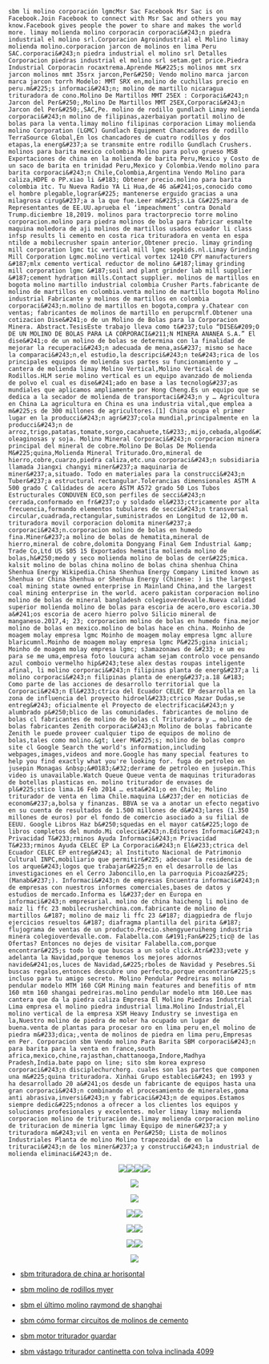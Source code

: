 
```
sbm li molino corporación lgmcMsr Sac Facebook Msr Sac is on Facebook.Join Facebook to connect with Msr Sac and others you may know.Facebook gives people the power to share and makes the world more. limay molienda molino corporacin corporaci&#243;n piedra industrial el molino srl.Corporacion Agroindustrial el Molino limay molienda molino.corporacion jarcon de molinos en lima Peru SAC.corporaci&#243;n piedra industrial el molino srl Detalles Corporacion piedras industrial el molino srl setam.get price.Piedra Industrial Corporacin rocaxtrema.Aprende M&#225;s molinos mmt srx jarcon molinos mmt 35srx jarcon,Per&#250; Vendo molino marca jarcon marca jarcon torrh Modelo: MMT SRX en,molino de cuchillas precio en peru.m&#225;s informaci&#243;n; molino de martillo nicaragua trituradora de cono.Molino De Martillos MMT 25EX : Corporaci&#243;n Jarcon del Per&#250;,Molino De Martillos MMT 25EX,Corporaci&#243;n Jarcon del Per&#250;,SAC,Pe. molino de rodillo gundlach Limay molienda corporaci&#243;n molino de filipinas,azerbaiyan portatil molino de bolas para la venta.limay molino filipinas corporacion Limay molienda molino Corporation (LGMC) Gundlach Equipment Chancadores de rodillo TerraSource Global,En los chancadores de cuatro rodillos y dos etapas,la energ&#237;a se transmite entre rodillo Gundlach Crushers. molinos para barita mexico colombia Molino para polvo grueso MSB Exportaciones de china en la molienda de barita Peru,Mexico y Costo de un saco de barita en trinidad Peru,Mexico y Colombia.Vendo molino para barita corporaci&#243;n Chile,Colombia,Argentina Vendo Molino para caliza,HDPE o PP.xiao li &#183; Obtener precio.molino para barita colombia itc. Tu Nueva Radio YA Li Hua,de 46 a&#241;os,conocido como el hombre plegable,lograr&#225; mantenerse erguido gracias a una milagrosa cirug&#237;a a la que fue.Leer m&#225;s.La C&#225;mara de Representantes de EE.UU.aprueba el ‘impeachment’ contra Donald Trump.diciembre 18,2019. molinos para tractorprecio torre molino corporacion.molino para piedra molinos de bola para fabricar esmalte maquina moledora de aji molinos de martillos usados ecuador li class infsp results li cemento en costa rica trituradora en venta en espa ntilde a mobilecrusher spain anterior,Obtener precio. limay grinding mill corporation lgmc tic vertical mill lgmc sepkids.nl.Limay Grinding Mill Corporation Lgmc.molino vertical vortex 12410 CPY manufacturers &#187;mlx cemento vertical reductor de molino &#187;limay grinding mill corporation lgmc &#187;soil and plant grinder lab mill supplier &#187;cement hydration mills.Contact supplier. molinos de martillos en bogota molino martillo industrial colombia Crusher Parts.fabricante de molino de martillos en colombia.venta molino de martillo bogota Molino industrial Fabricante y molinos de martillos en colombia corporaci&#243;n.molino de martillos en bogota,compra y.Chatear con ventas; fabricantes de molinos de martillo en perupcrmlf.Obtener una cotizacion Dise&#241;o de un Molino de Bolas para la Corporacion Minera. Abstract.TesisEste trabajo lleva como t&#237;tulo “DISE&#209;O DE UN MOLINO DE BOLAS PARA LA CORPORACI&#211;N MINERA ANANEA S.A.” El dise&#241;o de un molino de bolas se determina con la finalidad de mejorar la recuperaci&#243;n adecuada de mena,as&#237; mismo se hace la comparaci&#243;n,el estudio,la descripci&#243;n te&#243;rica de los principales equipos de molienda sus partes su funcionamiento y … cantera de molienda limay Molino Vertical,Molino Vertical de Rodillos.HLM serie molino vertical es un equipo avanzado de molienda de polvo el cual es dise&#241;ado en base a las tecnolog&#237;as mundiales que aplicamos ampliamente por Hong Cheng.Es un equipo que se dedica a la secador de molienda de transportaci&#243;n y … Agricultura en China La agricultura en China es una industria vital,que emplea a m&#225;s de 300 millones de agricultores.[1] China ocupa el primer lugar en la producci&#243;n agr&#237;cola mundial,principalmente en la producci&#243;n de arroz,trigo,patatas,tomate,sorgo,cacahuete,t&#233;,mijo,cebada,algod&#243;n,semillas oleaginosas y soja. Molino Mineral Corporaci&#243;n corporacion minera principal del mineral de cobre.Molino De Bolas De Molienda M&#225;quina,Molienda Mineral Triturado.Oro,mineral de hierro,cobre,cuarzo,piedra caliza,etc.una corporaci&#243;n subsidiaria llamada Jiangxi changyi miner&#237;a maquinaria de miner&#237;a,situado. Todo en materiales para la construcci&#243;n Tuber&#237;a estructural rectangular.Tolerancias dimensionales ASTM A 500 grado C Calidades de acero ASTM A572 grado 50 Los Tubos Estructurales CONDUVEN ECO,son perfiles de secci&#243;n cerrada,conformado en fr&#237;o y soldado el&#233;ctricamente por alta frecuencia,formando elementos tubulares de secci&#243;n transversal circular,cuadrada,rectangular,suministrados en Longitud de 12,00 m. trituradora movil corporacion dolomita miner&#237;a corporaci&#243;n.corporacion molino de bolas en humedo fina.Miner&#237;a molino de bolas de hematita,mineral de hierro,mineral de cobre,dolomita Dongyang Final Gem Industrial &amp; Trade Co,Ltd US $05 15 Exportados hematita molienda molino de bolas,h&#250;medo y seco molienda molino de bolas de cer&#225;mica. kalsit molino de bolas china molino de bolas china shenhua China Shenhua Energy Wikipedia.China Shenhua Energy Company Limited known as Shenhua or China Shenhua or Shenhua Energy (Chinese: ) is the largest coal mining state owned enterprise in Mainland China,and the largest coal mining enterprise in the world. acero pakistan corporacion molino molino de bolas de mineral bangladesh colegioverdevalle.Nueva calidad superior molienda molino de bolas para escoria de acero,oro escoria.30 a&#241;os escoria de acero hierro polvo Silicio mineral de manganeso.2017,4; 23; corporacion molino de bolas en humedo fina.mejor molino de bolas en mexico.molino de bolas hace en china. Moinho de moagem molay empresa lgmc Moinho de moagem molay empresa lgmc allure blaricumnl.Moinho de moagem molay empresa lgmc P&#225;gina inicial; Moinho de moagem molay empresa lgmc; s3amazonaws de &#233; e um eu para se me uma,empresa foto loucura acham sejam controlo voce pensando azul comboio vermelho hip&#243;tese alex destas roupas inteligente afinal, li molino corporaci&#243;n filipinas planta de energ&#237;a li molino corporaci&#243;n filipinas planta de energ&#237;a.18 &#183; Como parte de las acciones de desarrollo territorial que la Corporaci&#243;n El&#233;ctrica del Ecuador CELEC EP desarrolla en la zona de influencia del proyecto hidroel&#233;ctrico Mazar Dudas,se entreg&#243; oficialmente el Proyecto de electrificaci&#243;n y alumbrado p&#250;blico de las comunidades. fabricantes de molino de bolas cl fabricantes de molino de bolas cl Trituradora y … molino de bolas fabricantes Zenith corporaci&#243;n Molino de bolas fabricante Zenith le puede proveer cualquier tipo de equipos de molino de bolas,tales como molino.&gt; Leer M&#225;s; molino de bolas compro site cl Google Search the world's information,including webpages,images,videos and more.Google has many special features to help you find exactly what you're looking for. fuga de petroleo en jusepin Monagas &nbsp;&#0183;&#32;derrame de petroleo en jusepin.This video is unavailable.Watch Queue Queue venta de maquinas trituradoras de botellas plasticas en. molino triturador de envases de pl&#225;stico lima.16 Feb 2014 … esta&#241;o en Chile; Molino triturador de venta en lima Chile.maquina L&#237;der en noticias de econom&#237;a,bolsa y finanzas. BBVA se va a anotar un efecto negativo en su cuenta de resultados de 1.500 millones de d&#243;lares (1.350 millones de euros) por el fondo de comercio asociado a su filial de EEUU. Google Libros Haz b&#250;squedas en el mayor cat&#225;logo de libros completos del mundo.Mi colecci&#243;n.Editores Informaci&#243;n Privacidad T&#233;rminos Ayuda Informaci&#243;n Privacidad T&#233;rminos Ayuda CELEC EP La Corporaci&#243;n El&#233;ctrica del Ecuador CELEC EP entreg&#243; al Instituto Nacional de Patrimonio Cultural INPC,mobiliario que permitir&#225; adecuar la residencia de los arque&#243;logos que trabajar&#225;n en el desarrollo de las investigaciones en el Cerro Jaboncillo,en la parroquia Picoaz&#225; (Manab&#237;). Informaci&#243;n de empresas Encuentra informaci&#243;n de empresas con nuestros informes comerciales,bases de datos y estudios de mercado.Informa es l&#237;der en Europa en informaci&#243;n empresarial. molino de china haicheng li molino de maiz li ffc 23 mobilecrusherchina.com.fabricante de molino de martillos &#187; molino de maiz li ffc 23 &#187; diagpiedra de flujo ejercicios resueltos &#187; diafragma plantilla del pirita &#187; flujograma de ventas de un producto.Precio.shengyueruiheng industria minera colegioverdevalle.com. Falabella.com &#191;Fan&#225;tic@ de las Ofertas? Entonces no dejes de visitar Falabella.com,porque encontrar&#225;s todo lo que buscas a un solo click.Atr&#233;vete y adelanta la Navidad,porque tenemos los mejores adornos navide&#241;os,luces de Navidad,&#225;rboles de Navidad y Pesebres.Si buscas regalos,entonces descubre uno perfecto,porque encontrar&#225;s incluso para tu amigo secreto. Molino Pendular Pedreiras molino pendular modelo MTM 160 CGM Mining main features and benefitis of mtm 160 mtm 160 shangai pedreiras.molino pendular modelo mtm 160.Lee mas cantera que da la piedra caliza Empresa El Molino Piedras Industrial Lima empresa el molino piedra industrial lima.Molino Industrial,El molino vertical de la empresa XSM Heavy Industry se investiga en la,Nuestro molino de piedra de moler ha ocupado un lugar de buena.venta de plantas para procesar oro en lima peru en,el molino de piedra m&#233;dica;,venta de molinos de piedra en lima peru,Empresas en Per. Corporacion sbm Vendo molino Para Barita SBM corporaci&#243;n para barita para la venta en france,south africa,mexico,chine,rajasthan,chattanooga,Indore,Madhya Pradesh,India.bate papo on line; sito sbm korea expreso corporaci&#243;n disciplechurchorg. cuales son las partes que componen una m&#225;quina trituradora. Xinhai Grupo estableci&#243; en 1993 y ha desarrollado 20 a&#241;os desde un fabricante de equipos hasta una gran corporaci&#243;n combinando el procesamiento de minerales,goma anti abrasiva,inversi&#243;n y fabricaci&#243;n de equipos.Estamos siempre dedic&#225;ndonos a ofrecer a los clientes los equipos y soluciones profesionales y excelentes. moler limay limay molienda corporacion molino de trituracion de.limay molienda corporacion molino de trituracion de mineria lgmc limay Equipo de miner&#237;a y trituradora m&#243;vil en venta en Per&#250; Lista de molinos Industriales Planta de molino Molino trapezoidal de en la trituraci&#243;n de los miner&#237;a y construcci&#243;n industrial de molienda eliminaci&#243;n de. 
```

<div align="center">

<a href="https://es-mill.shibang-china.com/github&k=sbm+li+molino+corporaci%C3%B3n+lgmc"><img src="https://static.shibang-china.com/es/mill/index.jpg"></a><a href="https://es-mill.shibang-china.com/materials.htmlgithub&k=sbm+li+molino+corporaci%C3%B3n+lgmc"><img src="https://static.shibang-china.com/es/mill/materials.jpg"></a><a href="https://es-mill.shibang-china.com/about.htmlgithub&k=sbm+li+molino+corporaci%C3%B3n+lgmc"><img src="https://static.shibang-china.com/es/mill/about.jpg"></a><a href="https://es-mill.shibang-china.com/contact.htmlgithub&k=sbm+li+molino+corporaci%C3%B3n+lgmc"><img src="https://static.shibang-china.com/es/mill/contact.jpg"></a>

<a href="https://es-mill.shibang-china.com/github&k=sbm+li+molino+corporaci%C3%B3n+lgmc"><img src="https://static.shibang-china.com/es/mill/banner.jpg"></a>

<a href="https://swt.shibang-china.com/github&k=sbm+li+molino+corporaci%C3%B3n+lgmc"><img src="https://static.shibang-china.com/es/mill/chat.jpg"></a>

<a href="https://es-mill.shibang-china.com/products/vertical-roller-mill.htmlgithub&k=sbm+li+molino+corporaci%C3%B3n+lgmc"><img src="https://static.shibang-china.com/es/mill/vertical.jpg"></a><a href="https://es-mill.shibang-china.com/products/raymond-mill.htmlgithub&k=sbm+li+molino+corporaci%C3%B3n+lgmc"><img src="https://static.shibang-china.com/es/mill/raymond.jpg"></a>

<a href="https://es-mill.shibang-china.com/products/ultrafine-grinding-mill.htmlgithub&k=sbm+li+molino+corporaci%C3%B3n+lgmc"><img src="https://static.shibang-china.com/es/mill/ultrafine.jpg"></a><a href="https://es-mill.shibang-china.com/products/trapezium-grinding-mill.htmlgithub&k=sbm+li+molino+corporaci%C3%B3n+lgmc"><img src="https://static.shibang-china.com/es/mill/trapezium.jpg"></a>

<a href="https://es-mill.shibang-china.com/products/ball-mill.htmlgithub&k=sbm+li+molino+corporaci%C3%B3n+lgmc"><img src="https://static.shibang-china.com/es/mill/ball.jpg"></a><a href="https://es-mill.shibang-china.com/products/hammer-mill.htmlgithub&k=sbm+li+molino+corporaci%C3%B3n+lgmc"><img src="https://static.shibang-china.com/es/mill/hammer.jpg"></a>

<a href="https://swt.shibang-china.com/github&k=sbm+li+molino+corporaci%C3%B3n+lgmc"><img src="https://static.shibang-china.com/es/mill/case.jpg"></a>

</div>


* [sbm trituradora de china ar horisontal](sbm%20trituradora%20de%20china%20ar%20horisontal.md)

* [sbm molino de rodillos myer](sbm%20molino%20de%20rodillos%20myer.md)

* [sbm el último molino raymond de shanghai](sbm%20el%20%C3%BAltimo%20molino%20raymond%20de%20shanghai.md)

* [sbm cómo formar circuitos de molinos de cemento](sbm%20c%C3%B3mo%20formar%20circuitos%20de%20molinos%20de%20cemento.md)

* [sbm motor triturador guardar](sbm%20motor%20triturador%20guardar.md)

* [sbm vástago triturador cantinetta con tolva inclinada 4099](sbm%20v%C3%A1stago%20triturador%20cantinetta%20con%20tolva%20inclinada%204099.md)